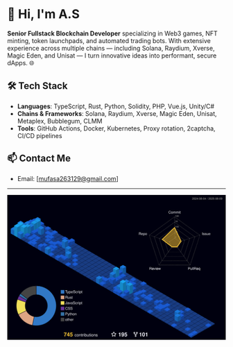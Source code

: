 # 👋 Hi, I'm A.S 

**Senior Fullstack Blockchain Developer** specializing in Web3 games, NFT minting, token launchpads, and automated trading bots. With extensive experience across multiple chains — including Solana, Raydium, Xverse, Magic Eden, and Unisat — I turn innovative ideas into performant, secure dApps. 🌐

## 🛠️ Tech Stack

- **Languages**: TypeScript, Rust, Python, Solidity, PHP, Vue.js, Unity/C#
- **Chains & Frameworks**: Solana, Raydium, Xverse, Magic Eden, Unisat, Metaplex, Bubblegum, CLMM
- **Tools**: GitHub Actions, Docker, Kubernetes, Proxy rotation, 2captcha, CI/CD pipelines

  
## 📫 Contact Me

- Email: [mufasa263129@gmail.com]
---

<!--
**** is a ✨ _special_ ✨ repository because its `README.md` (this file) appears on your GitHub profile.

Here are some ideas to get you started:

- 🔭 I’m currently working on ...
- 🌱 I’m currently learning ...
- 👯 I’m looking to collaborate on ...
- 🤔 I’m looking for help with ...
- 💬 Ask me about ...
- 📫 How to reach me: ...
- 😄 Pronouns: ...
- ⚡ Fun fact: ...
-->
![](./profile-3d-contrib/profile-night-view.svg)
